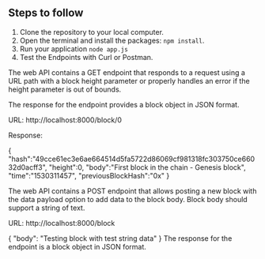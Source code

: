 ## Steps to follow

1. Clone the repository to your local computer.
2. Open the terminal and install the packages: `npm install`.
3. Run your application `node app.js`
5. Test the Endpoints with Curl or Postman.

The web API contains a GET endpoint that responds to a request using a URL path with a block height parameter or properly handles an error if the height parameter is out of bounds.

The response for the endpoint provides a block object in JSON format.

URL: http://localhost:8000/block/0

Response:

{
"hash":"49cce61ec3e6ae664514d5fa5722d86069cf981318fc303750ce66032d0acff3",
"height":0,
"body":"First block in the chain - Genesis block",
"time":"1530311457",
"previousBlockHash":"0x"
}

The web API contains a POST endpoint that allows posting a new block with the data payload option to add data to the block body. Block body should support a string of text.

URL: http://localhost:8000/block

{
      "body": "Testing block with test string data"
}
The response for the endpoint is a block object in JSON format.